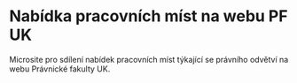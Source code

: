 # Nabídka pracovních míst na webu PF UK
Microsite pro sdílení nabídek pracovních míst týkající se právního odvětví na webu Právnické fakulty UK.
